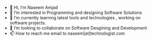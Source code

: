 - 👋 Hi, I’m Naseem Amjad
- 👀 I’m interested in Programming and designing Software Solutions
- 🌱 I’m currently learning latest tools and technologies , working on software projects.
- 💞️ I’m looking to collaborate on Software Desgining and Development
- 📫 How to reach me email to naseem[at]technologist.com

<!---
naseem1amjad/naseem1amjad is a ✨ special ✨ repository because its `README.md` (this file) appears on your GitHub profile.
You can click the Preview link to take a look at your changes.
--->

